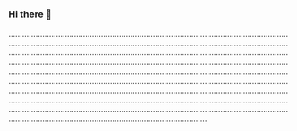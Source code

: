 ### Hi there 👋

....................................................................................................................................................................................................................................................................................................................................................................................................................................................................................................................................................................................................................................................................................................................................................................................................................................................................................................................................................................................................................................................................................................................................................................................................................................................